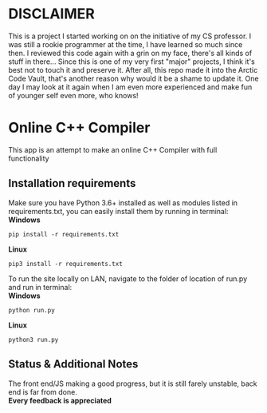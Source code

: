 # DISCLAIMER
This is a project I started working on on the initiative of my CS professor. I was still a rookie programmer at the time, I have learned so much since then. I reviewed this code again with a grin on my face, there's all kinds of stuff in there... Since this is one of my very first "major" projects, I think it's best not to touch it and preserve it. After all, this repo made it into the Arctic Code Vault, that's another reason why would it be a shame to update it. One day I may look at it again when I am even more experienced and make fun of younger self even more, who knows!

# Online C++ Compiler
This app is an attempt to make an online C++ Compiler with full functionality

## Installation requirements
Make sure you have Python 3.6+ installed as well as modules listed in requirements.txt, you can easily install them by running in terminal:  
**Windows**
```
pip install -r requirements.txt
```
**Linux**
```
pip3 install -r requirements.txt
```
To run the site locally on LAN, navigate to the folder of location of run.py and run in terminal:  
**Windows**
```
python run.py
```
**Linux**
```
python3 run.py
```
## Status & Additional Notes
The front end/JS making a good progress, but it is still farely unstable, back end is far from done.  
**Every feedback is appreciated**
